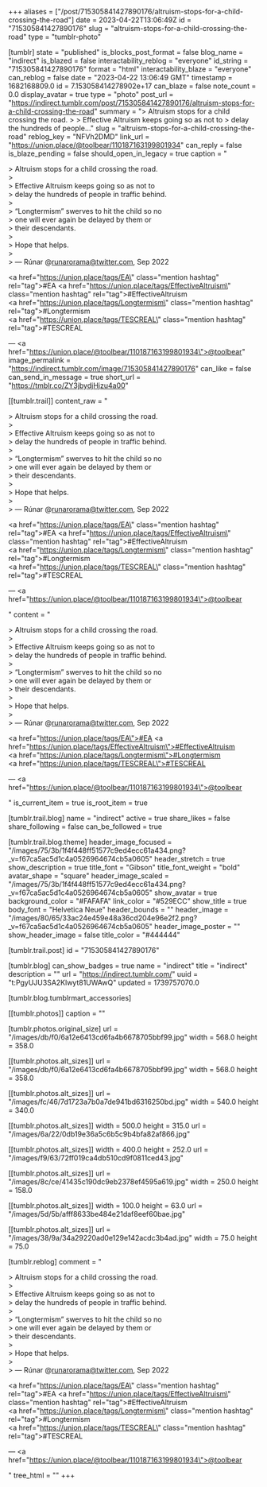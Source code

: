 +++
aliases = ["/post/715305841427890176/altruism-stops-for-a-child-crossing-the-road"]
date = 2023-04-22T13:06:49Z
id = "715305841427890176"
slug = "altruism-stops-for-a-child-crossing-the-road"
type = "tumblr-photo"

[tumblr]
state = "published"
is_blocks_post_format = false
blog_name = "indirect"
is_blazed = false
interactability_reblog = "everyone"
id_string = "715305841427890176"
format = "html"
interactability_blaze = "everyone"
can_reblog = false
date = "2023-04-22 13:06:49 GMT"
timestamp = 1682168809.0
id = 7.153058414278902e+17
can_blaze = false
note_count = 0.0
display_avatar = true
type = "photo"
post_url = "https://indirect.tumblr.com/post/715305841427890176/altruism-stops-for-a-child-crossing-the-road"
summary = "> Altruism stops for a child crossing the road. > > Effective Altruism keeps going so as not to > delay the hundreds of people..."
slug = "altruism-stops-for-a-child-crossing-the-road"
reblog_key = "NFVh2DMD"
link_url = "https://union.place/@toolbear/110187163199801934"
can_reply = false
is_blaze_pending = false
should_open_in_legacy = true
caption = "<p>&gt; Altruism stops for a child crossing the road.<br/>&gt; <br/>&gt; Effective Altruism keeps going so as not to <br/>&gt; delay the hundreds of people in traffic behind.<br/>&gt;<br/>&gt; &ldquo;Longtermism&rdquo; swerves to hit the child so no<br/>&gt; one will ever again be delayed by them or<br/>&gt; their descendants.<br/>&gt; <br/>&gt; Hope that helps.<br/>&gt;<br/>&gt; — Rúnar @runarorama@twitter.com, Sep 2022</p><p><a href=\"https://union.place/tags/EA\" class=\"mention hashtag\" rel=\"tag\">#EA</a> <a href=\"https://union.place/tags/EffectiveAltruism\" class=\"mention hashtag\" rel=\"tag\">#EffectiveAltruism</a><br/><a href=\"https://union.place/tags/Longtermism\" class=\"mention hashtag\" rel=\"tag\">#Longtermism</a><br/><a href=\"https://union.place/tags/TESCREAL\" class=\"mention hashtag\" rel=\"tag\">#TESCREAL</a></p> — <a href=\"https://union.place/@toolbear/110187163199801934\">@toolbear</a>"
image_permalink = "https://indirect.tumblr.com/image/715305841427890176"
can_like = false
can_send_in_message = true
short_url = "https://tmblr.co/ZY3jbydjHjzu4a00"

[[tumblr.trail]]
content_raw = "<p><p>&gt; Altruism stops for a child crossing the road.<br>&gt; <br>&gt; Effective Altruism keeps going so as not to <br>&gt; delay the hundreds of people in traffic behind.<br>&gt;<br>&gt; “Longtermism” swerves to hit the child so no<br>&gt; one will ever again be delayed by them or<br>&gt; their descendants.<br>&gt; <br>&gt; Hope that helps.<br>&gt;<br>&gt; — Rúnar @runarorama@twitter.com, Sep 2022</p><p><a href=\"https://union.place/tags/EA\" class=\"mention hashtag\" rel=\"tag\">#EA</a> <a href=\"https://union.place/tags/EffectiveAltruism\" class=\"mention hashtag\" rel=\"tag\">#EffectiveAltruism</a><br><a href=\"https://union.place/tags/Longtermism\" class=\"mention hashtag\" rel=\"tag\">#Longtermism</a><br><a href=\"https://union.place/tags/TESCREAL\" class=\"mention hashtag\" rel=\"tag\">#TESCREAL</a></p> — <a href=\"https://union.place/@toolbear/110187163199801934\">@toolbear</a></p>"
content = "<p><p>&gt; Altruism stops for a child crossing the road.<br />&gt; <br />&gt; Effective Altruism keeps going so as not to <br />&gt; delay the hundreds of people in traffic behind.<br />&gt;<br />&gt; &ldquo;Longtermism&rdquo; swerves to hit the child so no<br />&gt; one will ever again be delayed by them or<br />&gt; their descendants.<br />&gt; <br />&gt; Hope that helps.<br />&gt;<br />&gt; &mdash; R&uacute;nar @runarorama@twitter.com, Sep 2022</p><p><a href=\"https://union.place/tags/EA\">#EA</a> <a href=\"https://union.place/tags/EffectiveAltruism\">#EffectiveAltruism</a><br /><a href=\"https://union.place/tags/Longtermism\">#Longtermism</a><br /><a href=\"https://union.place/tags/TESCREAL\">#TESCREAL</a></p> &mdash; <a href=\"https://union.place/@toolbear/110187163199801934\">@toolbear</a></p>"
is_current_item = true
is_root_item = true

[tumblr.trail.blog]
name = "indirect"
active = true
share_likes = false
share_following = false
can_be_followed = true

[tumblr.trail.blog.theme]
header_image_focused = "/images/75/3b/1f4f448ff51577c9ed4ecc61a434.png?_v=f67ca5ac5d1c4a0526964674cb5a0605"
header_stretch = true
show_description = true
title_font = "Gibson"
title_font_weight = "bold"
avatar_shape = "square"
header_image_scaled = "/images/75/3b/1f4f448ff51577c9ed4ecc61a434.png?_v=f67ca5ac5d1c4a0526964674cb5a0605"
show_avatar = true
background_color = "#FAFAFA"
link_color = "#529ECC"
show_title = true
body_font = "Helvetica Neue"
header_bounds = ""
header_image = "/images/80/65/33ac24e459e48a36cd204e96e2f2.png?_v=f67ca5ac5d1c4a0526964674cb5a0605"
header_image_poster = ""
show_header_image = false
title_color = "#444444"

[tumblr.trail.post]
id = "715305841427890176"

[tumblr.blog]
can_show_badges = true
name = "indirect"
title = "indirect"
description = ""
url = "https://indirect.tumblr.com/"
uuid = "t:PgyUJU3SA2Klwyt81UWAwQ"
updated = 1739757070.0

[tumblr.blog.tumblrmart_accessories]

[[tumblr.photos]]
caption = ""

[tumblr.photos.original_size]
url = "/images/db/f0/6a12e6413cd6fa4b6678705bbf99.jpg"
width = 568.0
height = 358.0

[[tumblr.photos.alt_sizes]]
url = "/images/db/f0/6a12e6413cd6fa4b6678705bbf99.jpg"
width = 568.0
height = 358.0

[[tumblr.photos.alt_sizes]]
url = "/images/fc/46/7d1723a7b0a7de941bd6316250bd.jpg"
width = 540.0
height = 340.0

[[tumblr.photos.alt_sizes]]
width = 500.0
height = 315.0
url = "/images/6a/22/0db19e36a5c6b5c9b4bfa82af866.jpg"

[[tumblr.photos.alt_sizes]]
width = 400.0
height = 252.0
url = "/images/f9/63/72ff019ca4db510cd9f0811ced43.jpg"

[[tumblr.photos.alt_sizes]]
url = "/images/8c/ce/41435c190dc9eb2378ef4595a619.jpg"
width = 250.0
height = 158.0

[[tumblr.photos.alt_sizes]]
width = 100.0
height = 63.0
url = "/images/5d/5b/afff8633be484e21daf8eef60bae.jpg"

[[tumblr.photos.alt_sizes]]
url = "/images/38/9a/34a29220ad0e129e142acdc3b4ad.jpg"
width = 75.0
height = 75.0

[tumblr.reblog]
comment = "<p><p>&gt; Altruism stops for a child crossing the road.<br>&gt; <br>&gt; Effective Altruism keeps going so as not to <br>&gt; delay the hundreds of people in traffic behind.<br>&gt;<br>&gt; “Longtermism” swerves to hit the child so no<br>&gt; one will ever again be delayed by them or<br>&gt; their descendants.<br>&gt; <br>&gt; Hope that helps.<br>&gt;<br>&gt; — Rúnar @runarorama@twitter.com, Sep 2022</p><p><a href=\"https://union.place/tags/EA\" class=\"mention hashtag\" rel=\"tag\">#EA</a> <a href=\"https://union.place/tags/EffectiveAltruism\" class=\"mention hashtag\" rel=\"tag\">#EffectiveAltruism</a><br><a href=\"https://union.place/tags/Longtermism\" class=\"mention hashtag\" rel=\"tag\">#Longtermism</a><br><a href=\"https://union.place/tags/TESCREAL\" class=\"mention hashtag\" rel=\"tag\">#TESCREAL</a></p> — <a href=\"https://union.place/@toolbear/110187163199801934\">@toolbear</a></p>"
tree_html = ""
+++
